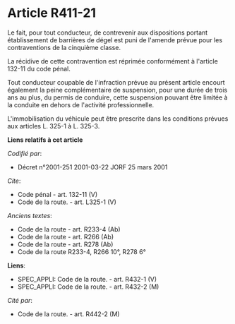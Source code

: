 # Article R411-21

Le fait, pour tout conducteur, de contrevenir aux dispositions portant établissement de barrières de dégel est puni de
l'amende prévue pour les contraventions de la cinquième classe. 

La récidive de cette contravention est réprimée conformément à l'article 132-11 du code pénal. 

Tout conducteur coupable de l'infraction prévue au présent article encourt également la peine complémentaire de suspension,
pour une durée de trois ans au plus, du permis de conduire, cette suspension pouvant être limitée à la conduite en dehors de
l'activité professionnelle. 

L'immobilisation du véhicule peut être prescrite dans les conditions prévues aux articles L. 325-1 à L. 325-3.

**Liens relatifs à cet article**

_Codifié par_:

  - Décret n°2001-251 2001-03-22 JORF 25 mars 2001

_Cite_:

  - Code pénal - art. 132-11 (V)
  - Code de la route. - art. L325-1 (V)

_Anciens textes_:

  - Code de la route - art. R233-4 (Ab)
  - Code de la route - art. R266 (Ab)
  - Code de la route - art. R278 (Ab)
  - Code de la route R233-4, R266 10°, R278 6°

**Liens**:

  - SPEC_APPLI: Code de la route. - art. R432-1 (V)
  - SPEC_APPLI: Code de la route. - art. R432-2 (M)

_Cité par_:

  - Code de la route. - art. R442-2 (M)
